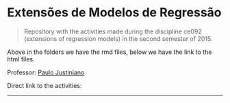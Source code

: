 # Extensões de Modelos de Regressão

> Repository with the activities made during the discipline ce092
>  (extensions of regression models) in the second semester of 2015.

Above in the folders we have the rmd files, below we have the link to
the html files.

Professor: [Paulo Justiniano](http://leg.ufpr.br/~paulojus/)

Direct link to the activities:

***
